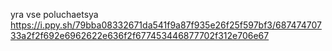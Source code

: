 yra vse poluchaetsya
https://i.ppy.sh/79bba08332671da541f9a87f935e26f25f597bf3/68747470733a2f2f692e6962622e636f2f677453446877702f312e706e67
